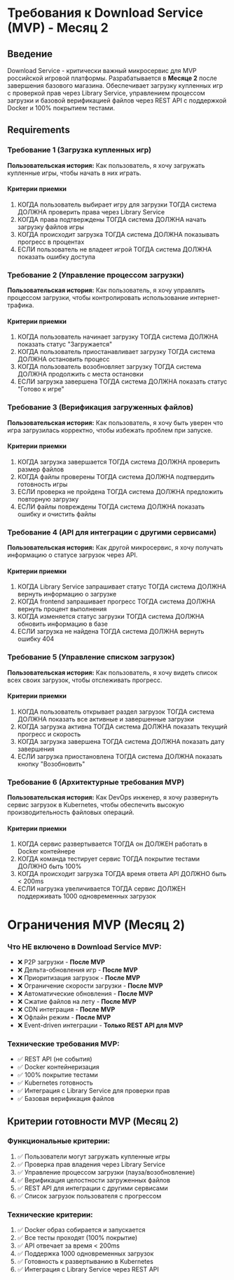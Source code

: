 # Требования к Download Service (MVP) - Месяц 2

## Введение

Download Service - критически важный микросервис для MVP российской игровой платформы. Разрабатывается в **Месяце 2** после завершения базового магазина. Обеспечивает загрузку купленных игр с проверкой прав через Library Service, управлением процессом загрузки и базовой верификацией файлов через REST API с поддержкой Docker и 100% покрытием тестами.

## Requirements

### Требование 1 (Загрузка купленных игр)

**Пользовательская история:** Как пользователь, я хочу загружать купленные игры, чтобы начать в них играть.

#### Критерии приемки

1. КОГДА пользователь выбирает игру для загрузки ТОГДА система ДОЛЖНА проверить права через Library Service
2. КОГДА права подтверждены ТОГДА система ДОЛЖНА начать загрузку файлов игры
3. КОГДА происходит загрузка ТОГДА система ДОЛЖНА показывать прогресс в процентах
4. ЕСЛИ пользователь не владеет игрой ТОГДА система ДОЛЖНА показать ошибку доступа

### Требование 2 (Управление процессом загрузки)

**Пользовательская история:** Как пользователь, я хочу управлять процессом загрузки, чтобы контролировать использование интернет-трафика.

#### Критерии приемки

1. КОГДА пользователь начинает загрузку ТОГДА система ДОЛЖНА показать статус "Загружается"
2. КОГДА пользователь приостанавливает загрузку ТОГДА система ДОЛЖНА остановить процесс
3. КОГДА пользователь возобновляет загрузку ТОГДА система ДОЛЖНА продолжить с места остановки
4. ЕСЛИ загрузка завершена ТОГДА система ДОЛЖНА показать статус "Готово к игре"

### Требование 3 (Верификация загруженных файлов)

**Пользовательская история:** Как пользователь, я хочу быть уверен что игра загрузилась корректно, чтобы избежать проблем при запуске.

#### Критерии приемки

1. КОГДА загрузка завершается ТОГДА система ДОЛЖНА проверить размер файлов
2. КОГДА файлы проверены ТОГДА система ДОЛЖНА подтвердить готовность игры
3. ЕСЛИ проверка не пройдена ТОГДА система ДОЛЖНА предложить повторную загрузку
4. ЕСЛИ файлы повреждены ТОГДА система ДОЛЖНА показать ошибку и очистить файлы

### Требование 4 (API для интеграции с другими сервисами)

**Пользовательская история:** Как другой микросервис, я хочу получать информацию о статусе загрузок через API.

#### Критерии приемки

1. КОГДА Library Service запрашивает статус ТОГДА система ДОЛЖНА вернуть информацию о загрузке
2. КОГДА frontend запрашивает прогресс ТОГДА система ДОЛЖНА вернуть процент выполнения
3. КОГДА изменяется статус загрузки ТОГДА система ДОЛЖНА обновить информацию в базе
4. ЕСЛИ загрузка не найдена ТОГДА система ДОЛЖНА вернуть ошибку 404

### Требование 5 (Управление списком загрузок)

**Пользовательская история:** Как пользователь, я хочу видеть список всех своих загрузок, чтобы отслеживать прогресс.

#### Критерии приемки

1. КОГДА пользователь открывает раздел загрузок ТОГДА система ДОЛЖНА показать все активные и завершенные загрузки
2. КОГДА загрузка активна ТОГДА система ДОЛЖНА показать текущий прогресс и скорость
3. КОГДА загрузка завершена ТОГДА система ДОЛЖНА показать дату завершения
4. ЕСЛИ загрузка приостановлена ТОГДА система ДОЛЖНА показать кнопку "Возобновить"

### Требование 6 (Архитектурные требования MVP)

**Пользовательская история:** Как DevOps инженер, я хочу развернуть сервис загрузок в Kubernetes, чтобы обеспечить высокую производительность файловых операций.

#### Критерии приемки

1. КОГДА сервис развертывается ТОГДА он ДОЛЖЕН работать в Docker контейнере
2. КОГДА команда тестирует сервис ТОГДА покрытие тестами ДОЛЖНО быть 100%
3. КОГДА происходит загрузка ТОГДА время ответа API ДОЛЖНО быть < 200ms
4. ЕСЛИ нагрузка увеличивается ТОГДА сервис ДОЛЖЕН поддерживать 1000 одновременных загрузок
#
# Ограничения MVP (Месяц 2)

### Что НЕ включено в Download Service MVP:
- ❌ P2P загрузки - **После MVP**
- ❌ Дельта-обновления игр - **После MVP**
- ❌ Приоритизация загрузок - **После MVP**
- ❌ Ограничение скорости загрузки - **После MVP**
- ❌ Автоматические обновления - **После MVP**
- ❌ Сжатие файлов на лету - **После MVP**
- ❌ CDN интеграция - **После MVP**
- ❌ Офлайн режим - **После MVP**
- ❌ Event-driven интеграции - **Только REST API для MVP**

### Технические требования MVP:
- ✅ REST API (не события)
- ✅ Docker контейнеризация
- ✅ 100% покрытие тестами
- ✅ Kubernetes готовность
- ✅ Интеграция с Library Service для проверки прав
- ✅ Базовая верификация файлов

## Критерии готовности MVP (Месяц 2)

### Функциональные критерии:
1. ✅ Пользователи могут загружать купленные игры
2. ✅ Проверка прав владения через Library Service
3. ✅ Управление процессом загрузки (пауза/возобновление)
4. ✅ Верификация целостности загруженных файлов
5. ✅ REST API для интеграции с другими сервисами
6. ✅ Список загрузок пользователя с прогрессом

### Технические критерии:
1. ✅ Docker образ собирается и запускается
2. ✅ Все тесты проходят (100% покрытие)
3. ✅ API отвечает за время < 200ms
4. ✅ Поддержка 1000 одновременных загрузок
5. ✅ Готовность к развертыванию в Kubernetes
6. ✅ Интеграция с Library Service через REST API
